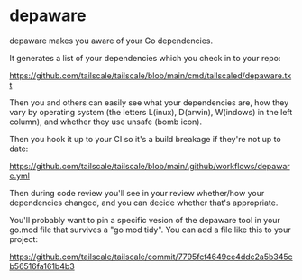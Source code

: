 # depaware
depaware makes you aware of your Go dependencies.

It generates a list of your dependencies which you check in to your repo:

https://github.com/tailscale/tailscale/blob/main/cmd/tailscaled/depaware.txt

Then you and others can easily see what your dependencies are, how
they vary by operating system (the letters L(inux), D(arwin),
W(indows) in the left column), and whether they use unsafe (bomb
icon).

Then you hook it up to your CI so it's a build breakage if they're not up to date:

https://github.com/tailscale/tailscale/blob/main/.github/workflows/depaware.yml

Then during code review you'll see in your review whether/how your
dependencies changed, and you can decide whether that's appropriate.

You'll probably want to pin a specific vesion of the depaware tool in your go.mod file
that survives a "go mod tidy". You can add a file like this to your project:

https://github.com/tailscale/tailscale/commit/7795fcf4649ce4ddc2a5b345cb56516fa161b4b3

